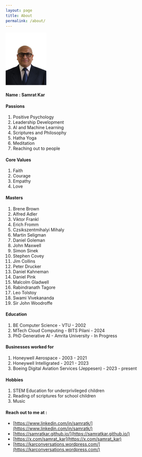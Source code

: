 ```yaml
---
layout: page
title: About
permalink: /about/
---
```

<img src="/assets/img/my-photo-small.jpg" width="132" height="170">

#### Name : Samrat Kar

#### Passions

1. Positive Psychology
2. Leadership Development
3. AI and Machine Learning
4. Scriptures and Philosophy
5. Hatha Yoga
6. Meditation
7. Reaching out to people

#### Core Values

1. Faith
2. Courage
3. Empathy
4. Love

#### Masters

1. Brene Brown
2. Alfred Adler
3. Viktor Frankl
4. Erich Fromm
5. Czsikszentmihalyi Mihaly
6. Martin Seligman
7. Daniel Goleman
8. John Maxwell
9. Simon Sinek
10. Stephen Covey
11. Jim Collins
12. Peter Drucker
13. Daniel Kahneman
14. Daniel Pink
15. Malcolm Gladwell
16. Rabindranath Tagore
17. Leo Tolstoy
18. Swami Vivekananda
19. Sir John Woodroffe

#### Education

1. BE Computer Science - VTU - 2002
2. MTech Cloud Computing - BITS Pilani - 2024
3. PhD Generative AI - Amrita University - In Progress

#### Businesses worked for

1. Honeywell Aerospace - 2003 - 2021
2. Honeywell Intelligrated - 2021 - 2023
3. Boeing Digital Aviation Services (Jeppesen) - 2023 - present

#### Hobbies

1. STEM Education for underprivileged children
2. Reading of scriptures for school children
3. Music

#### Reach out to me at :

* [https://www.linkedin.com/in/samratk/](https://www.linkedin.com/in/samratk/)
* [https://samratkar.github.io/](https://samratkar.github.io/)
* [https://x.com/samrat_kar](https://x.com/samrat_kar)
* [https://karconversations.wordpress.com/](https://karconversations.wordpress.com/)

